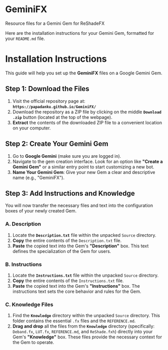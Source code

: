 
# GeminiFX

Resource files for a Gemini Gem for ReShadeFX

Here are the installation instructions for your Gemini Gem, formatted for your `README.md` file.

# Installation Instructions

This guide will help you set up the **GeminiFX** files on a Google Gemini Gem.

## Step 1: Download the Files

1. Visit the official repository page at: **`https://papadanku.github.io/GeminiFX/`**
2. Download the repository as a ZIP file by clicking on the middle **`Download .zip`** button (located at the top of the webpage).
3. **Extract** the contents of the downloaded ZIP file to a convenient location on your computer.

## Step 2: Create Your Gemini Gem

1. Go to **Google Gemini** (make sure you are logged in).
2. Navigate to the gem creation interface. Look for an option like **"Create a Gemini Gem"** or a similar entry point to start customizing a new bot.
3. **Name Your Gemini Gem**: Give your new Gem a clear and descriptive name (e.g., "GeminiFX").

## Step 3: Add Instructions and Knowledge

You will now transfer the necessary files and text into the configuration boxes of your newly created Gem.

### A. Description

1. Locate the **`Description.txt`** file within the unpacked `Source` directory.
2. **Copy** the entire contents of the `Description.txt` file.
3. **Paste** the copied text into the Gem's **"Description"** box. This text defines the specialization of the Gem for users.

### B. Instructions

1. Locate the **`Instructions.txt`** file within the unpacked `Source` directory.
2. **Copy** the entire contents of the `Instructions.txt` file.
3. **Paste** the copied text into the Gem's **"Instructions"** box. The instructions text sets the core behavior and rules for the Gem.

### C. Knowledge Files

1. Find the **`Knowledge`** directory within the unpacked `Source` directory. This folder contains the essential `.fx` files and the `REFERENCE.md`.
2. **Drag and drop** all the files from the **`Knowledge`** directory (specifically: `Deband.fx`, `LUT.fx`, `REFERENCE.md`, and `ReShade.fxh`) directly into your Gem's **"Knowledge"** box. These files provide the necessary context for the Gem to operate.
